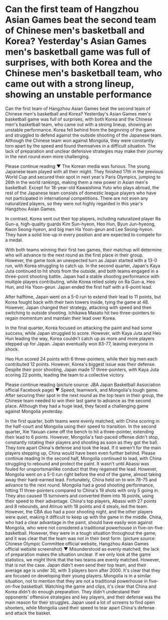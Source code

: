 # Can the first team of Hangzhou Asian Games beat the second team of Chinese men's basketball and Korea? Yesterday's Asian Games men's basketball game was full of surprises, with both Korea and the Chinese men's basketball team, who came out with a strong lineup, showing an unstable performance 
 Can the first team of Hangzhou Asian Games beat the second team of Chinese men's basketball and Korea? Yesterday's Asian Games men's basketball game was full of surprises, with both Korea and the Chinese men's basketball team, who came out with a strong lineup, showing an unstable performance. Korea fell behind from the beginning of the game and struggled to defend against the outside shooting of the Japanese team. Although the Chinese team won against Mongolia, they were constantly torn apart by the speed and found themselves in a difficult situation. The lack of preparation and unclear defensive strategies may make their journey in the next round even more challenging.

Please continue reading ▼ The Korean media was furious. The young Japanese team played with all their might. They finished 17th in the previous World Cup and secured their spot in next year's Paris Olympics, jumping to 26th in the world rankings, making them a new power in Asian men's basketball. Except for 18-year-old Kawaishima Yuto who plays abroad, the rest of the Japanese team consists of domestic league players who have not participated in international competitions. There are not even any naturalized players, so they were not highly regarded in this year's Hangzhou Asian Games.

In contrast, Korea sent out their top players, including naturalized player Ra Gun-a, high-quality guards Kim Sun-hyeon, Heo Hun, Byun Jun-hyeong, Kwon Seong-hyeon, and big men Ha Yoon-geun and Lee Seong-hyeon. They have a solid line-up in every position and are expected to compete for a medal.

With both teams winning their first two games, their matchup will determine who will advance to the next round as the first place in their group. However, the game took an unexpected turn as Japan started with a 13-0 run, with Korea struggling to catch up. In the second quarter, Japan's Kaya Juta continued to hit shots from the outside, and both teams engaged in a three-point shooting battle. Japan had a stable shooting performance with multiple players contributing, while Korea relied solely on Ra Gun-a, Heo Hun, and Ha Yoon-geun. Japan ended the first half with a 6-point lead.

After halftime, Japan went on a 5-0 run to extend their lead to 11 points, but Korea fought back with their twin towers inside, tying the game at 48. However, Japan changed their strategy, attacking with speed and then switching to outside shooting. Ichikawa Masato hit two three-pointers to regain momentum and maintain their lead over Korea.

In the final quarter, Korea focused on attacking the paint and had some success, while Japan struggled to score. However, with Kaya Juta and Heo Hun leading the way, Korea couldn't catch up as more and more players stepped up for Japan. Japan eventually won 83-77, leaving everyone in shock.

Heo Hun scored 24 points with 6 three-pointers, while their big men each contributed 12 points. However, Korea's biggest issue was their defense. Despite their poor shooting, Japan made 17 three-pointers, with Kaya Juta scoring 22 points, leading the team to a collective victory.

Please continue reading (picture source: JBA Japan Basketball Association official Facebook page) ▼ Speed, teamwork, and Mongolia's tough game. After securing their spot in the next round as the top team in their group, the Chinese team needed to win their last game to advance as the second place. Although they had a huge lead, they faced a challenging game against Mongolia yesterday.

In the first quarter, both teams were evenly matched, with China scoring in the half-court and Mongolia using their speed to transition. In the second quarter, Xie Yaxuan came off the bench to hit a three-pointer, extending their lead to 6 points. However, Mongolia's fast-paced offense didn't stop, constantly rotating their players and shooting as soon as they got the ball. They tore apart China's defense and took the lead. If it weren't for the main players stepping up, China would have been even further behind. Please continue reading In the second half, Mongolia continued to lead, with China struggling to rebound and protect the paint. It wasn't until Abassi was fouled for unsportsmanlike conduct that they regained the lead. However, Mongolia went on a 5-0 run right before the end of the game, almost taking away their hard-earned lead. Fortunately, China held on to win 78-75 and advance to the next round. Mongolia had a good shooting performance, hitting 11 three-pointers compared to China's 19 shots with only 5 going in. They also caused 15 turnovers and converted them into 16 points, using their speed to their advantage. China's top players, Abassi with 27 points and 8 rebounds, and Atinuo with 18 points and 4 steals, led the team. However, the CBA duo had a poor shooting night, and the other players were quiet, making it difficult to keep up with the game in the middle. China, who had a clear advantage in the paint, should have easily won against Mongolia, who were not considered a traditional powerhouse in five-on-five basketball. However, they were in a tough situation throughout the game, and it was clear that the team was not in their best form. (picture source: Chinese Olympic Committee official website, Hangzhou Asian Games official website screenshot) ▼ Misunderstood as evenly matched, the lack of preparation makes the situation unclear. If we only look at the game statistics, we might think that the two teams are evenly matched. However, that is not the case. Japan didn't even send their top team, and their average age is under 30, with 3 players born after 2000. It's clear that they are focused on developing their young players. Mongolia is in a similar situation, not to mention that they are not a traditional powerhouse in five-on-five basketball. Watching the game and clips, it's clear that China and Korea didn't do enough preparation. They didn't understand their opponents' offensive strategies and key players, and their defense was the main reason for their struggles. Japan used a lot of screens to find open shooters, while Mongolia used their speed to tear apart China's defense and attack the basket. 